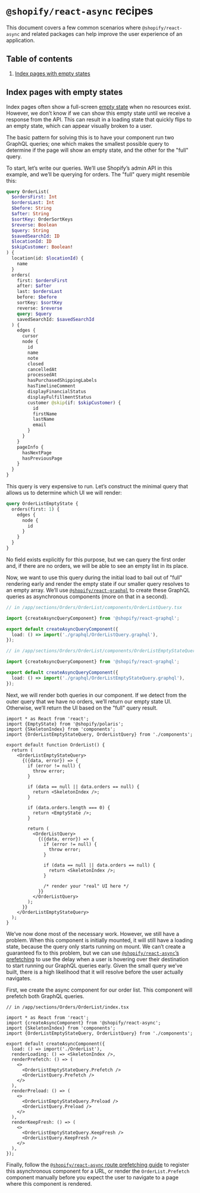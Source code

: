 # `@shopify/react-async` recipes

This document covers a few common scenarios where `@shopify/react-async` and related packages can help improve the user experience of an application.

## Table of contents

1. [Index pages with empty states](#index-pages-with-empty-states)

## Index pages with empty states

Index pages often show a full-screen [empty state](https://polaris.shopify.com/components/structure/empty-state) when no resources exist. However, we don’t know if we can show this empty state until we receive a response from the API. This can result in a loading state that quickly flips to an empty state, which can appear visually broken to a user.

The basic pattern for solving this is to have your component run two GraphQL queries; one which makes the smallest possible query to determine if the page will show an empty state, and the other for the "full" query.

To start, let’s write our queries. We’ll use Shopify’s admin API in this example, and we’ll be querying for orders. The "full" query might resemble this:

```graphql
query OrderList(
  $ordersFirst: Int
  $ordersLast: Int
  $before: String
  $after: String
  $sortKey: OrderSortKeys
  $reverse: Boolean
  $query: String
  $savedSearchId: ID
  $locationId: ID
  $skipCustomer: Boolean!
) {
  location(id: $locationId) {
    name
  }
  orders(
    first: $ordersFirst
    after: $after
    last: $ordersLast
    before: $before
    sortKey: $sortKey
    reverse: $reverse
    query: $query
    savedSearchId: $savedSearchId
  ) {
    edges {
      cursor
      node {
        id
        name
        note
        closed
        cancelledAt
        processedAt
        hasPurchasedShippingLabels
        hasTimelineComment
        displayFinancialStatus
        displayFulfillmentStatus
        customer @skip(if: $skipCustomer) {
          id
          firstName
          lastName
          email
        }
      }
    }
    pageInfo {
      hasNextPage
      hasPreviousPage
    }
  }
}
```

This query is very expensive to run. Let’s construct the minimal query that allows us to determine which UI we will render:

```graphql
query OrderListEmptyState {
  orders(first: 1) {
    edges {
      node {
        id
      }
    }
  }
}
```

No field exists explicitly for this purpose, but we can query the first order and, if there are no orders, we will be able to see an empty list in its place.

Now, we want to use this query during the initial load to bail out of "full" rendering early and render the empty state if our smaller query resolves to an empty array. We’ll use [`@shopify/react-graphql`](https://github.com/Shopify/quilt/tree/master/packages/react-graphql) to create these GraphQL queries as asynchronous components (more on that in a second).

```ts
// in /app/sections/Orders/OrderList/components/OrderListQuery.tsx

import {createAsyncQueryComponent} from '@shopify/react-graphql';

export default createAsyncQueryComponent({
  load: () => import('./graphql/OrderListQuery.graphql'),
});

// in /app/sections/Orders/OrderList/components/OrderListEmptyStateQuery.tsx

import {createAsyncQueryComponent} from '@shopify/react-graphql';

export default createAsyncQueryComponent({
  load: () => import('./graphql/OrderListEmptyStateQuery.graphql'),
});
```

Next, we will render both queries in our component. If we detect from the outer query that we have no orders, we’ll return our empty state UI. Otherwise, we’ll return the UI based on the "full" query result.

```tsx
import * as React from 'react';
import {EmptyState} from '@shopify/polaris';
import {SkeletonIndex} from 'components';
import {OrderListEmptyStateQuery, OrderListQuery} from './components';

export default function OrderList() {
  return (
    <OrderListEmptyStateQuery>
      {({data, error}) => {
        if (error != null) {
          throw error;
        }

        if (data == null || data.orders == null) {
          return <SkeletonIndex />;
        }

        if (data.orders.length === 0) {
          return <EmptyState />;
        }

        return (
          <OrderListQuery>
            {({data, error}) => {
              if (error != null) {
                throw error;
              }

              if (data == null || data.orders == null) {
                return <SkeletonIndex />;
              }

              /* render your "real" UI here */
            }}
          </OrderListQuery>
        );
      }}
    </OrderListEmptyStateQuery>
  );
}
```

We’ve now done most of the necessary work. However, we still have a problem. When this component is initially mounted, it will still have a loading state, because the query only starts running on mount. We can’t create a guaranteed fix to this problem, but we can use [`@shopify/react-async`’s prefetching](https://github.com/Shopify/quilt/tree/master/packages/react-async#prefetchroute-and-prefetcher) to use the delay when a user is hovering over their destination to start running our GraphQL queries early. Given the small query we’ve built, there is a high likelihood that it will resolve before the user actually navigates.

First, we create the async component for our order list. This component will prefetch both GraphQL queries.

```tsx
// in /app/sections/Orders/OrderList/index.tsx

import * as React from 'react';
import {createAsyncComponent} from '@shopify/react-async';
import {SkeletonIndex} from 'components';
import {OrderListEmptyStateQuery, OrderListQuery} from './components';

export default createAsyncComponent({
  load: () => import('./OrderList'),
  renderLoading: () => <SkeletonIndex />,
  renderPrefetch: () => (
    <>
      <OrderListEmptyStateQuery.Prefetch />
      <OrderListQuery.Prefetch />
    </>
  ),
  renderPreload: () => (
    <>
      <OrderListEmptyStateQuery.Preload />
      <OrderListQuery.Preload />
    </>
  ),
  renderKeepFresh: () => (
    <>
      <OrderListEmptyStateQuery.KeepFresh />
      <OrderListQuery.KeepFresh />
    </>
  ),
});
```

Finally, follow the [`@shopify/react-async` route prefetching guide](https://github.com/Shopify/quilt/tree/master/packages/react-async#prefetchroute-and-prefetcher) to register this asynchronous component for a URL, or render the `OrderList.Prefetch` component manually before you expect the user to navigate to a page where this component is rendered.
